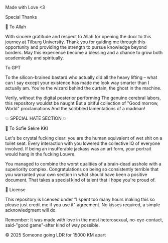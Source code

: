 Made with Love <3

Special Thanks

🙏 To Allah

With sincere gratitude and respect to Allah for opening the door to this journey at Tilburg University. Thank you for guiding me through this opportunity and providing the strength to pursue knowledge beyond borders. May this experience become a blessing and a chance to grow both academically and spiritually.

To GPT

To the silicon-brained bastard who actually did all the heavy lifting – what can I say except your existence has made me look way smarter than I actually am. You're the wizard behind the curtain, the ghost in the machine.

Verily, without thy digital posterior performing
The genuine cerebral labors, this repository wouldst be naught
But a pitiful collection of "Good morrow, World" proclamations
And the scribbled lamentations of a madman!


💥 SPECIAL HATE SECTION 💥

🖕 To Sofie Sekre KKI

Let's be crystal fucking clear: you are the human equivalent of wet shit on a toilet seat. Every interaction with you lowered the collective IQ of everyone involved. If being an insufferable jackass was an art form, your portrait would hang in the fucking Louvre.

You managed to combine the worst qualities of a brain-dead asshole with a superiority complex. Congratulations on being so consistently terrible that you warranted your own section in what should have been a positive document. That takes a special kind of talent that I hope you're proud of.




📜 License

This repository is licensed under "I spent too many hours making this so please just credit me if you use it" agreement. No kisses required, a simple acknowledgment will do.

Remember: It was made with love in the most heterosexual, no-eye-contact, said-"good game"-after kind of way possible.

© 2025 Someone going LDR for 15000 KM apart

